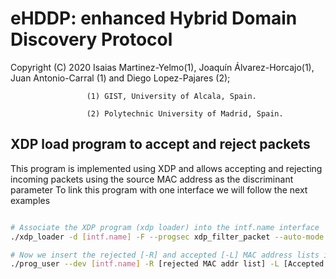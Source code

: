 # eHDDP: enhanced Hybrid Domain Discovery Protocol 

Copyright (C) 2020 Isaias Martinez-Yelmo(1), Joaquín Álvarez-Horcajo(1), Juan Antonio-Carral (1) and Diego Lopez-Pajares (2);


                     (1) GIST, University of Alcala, Spain.
                     
                     (2) Polytechnic University of Madrid, Spain.



## XDP load program to accept and reject packets

This program is implemented using XDP and allows accepting and rejecting incoming packets using the source MAC address as the discriminant parameter
To link this program with one interface we will follow the next examples
```bash

# Associate the XDP program (xdp loader) into the intf.name interface
./xdp_loader -d [intf.name] -F --progsec xdp_filter_packet --auto-mode

# Now we insert the rejected [-R] and accepted [-L] MAC address lists into the intf.name interface [--dev].
./prog_user --dev [intf.name] -R [rejected MAC addr list] -L [Accepted MAC addr list]

```

